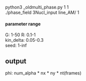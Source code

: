 python3 _oldmulti_phase.py 1 1  
./phase_field 3Nucl_input line_AM/ 1



#### parameter range #### 
G: 1-50 
R: 0.1-1  
kin_delta: 0.05-0.3  
seed: 1-inf  


## output ##
phi: num_alpha * nx * ny * nt(frames)

